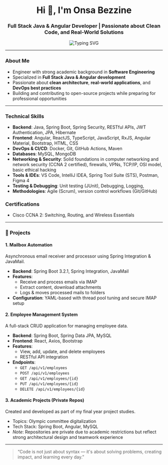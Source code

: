 
<h1 align="center">Hi 👋, I'm Onsa Bezzine</h1>
<h3 align="center">Full Stack Java & Angular Developer | Passionate about Clean Code, and Real-World Solutions </h3>


<p align="center">
  <img src="https://readme-typing-svg.demolab.com?font=Fira+Code&duration=3000&pause=1000&center=true&vCenter=true&width=435&lines=𝗢ur+𝗡ature+𝗦parks+𝗔chievement" alt="Typing SVG" />
</p>


---

### About Me

- Engineer with strong academic background in **Software Engineering**
- Specialized in **Full Stack Java & Angular development**
- Passionate about **clean architecture**, **real-world applications**, and **DevOps best practices**
- Building and contributing to open-source projects while preparing for professional opportunities

---

### Technical Skills

- **Backend**: Java, Spring Boot, Spring Security, RESTful APIs, JWT Authentication, JPA, Hibernate
- **Frontend**: Angular, ReactJS, TypeScript, JavaScript, RxJS, Angular Material, Bootstrap, HTML, CSS
- **DevOps & CI/CD**: Docker, Git, GitHub Actions, Maven
- **Databases**: MySQL, MongoDB
- **Networking & Security**: Solid foundations in computer networking and network security (CCNA 2 certified), firewalls, VPNs, TCP/IP, OSI model, basic ethical hacking
- **Tools & IDEs**: VS Code, IntelliJ IDEA, Spring Tool Suite (STS), Postman, Figma 4
- **Testing & Debugging**: Unit testing (JUnit), Debugging, Logging,
- **Methodologies**: Agile (Scrum), version control workflows (Git/GitHub)
  
### Certifications
- Cisco CCNA 2: Switching, Routing, and Wireless Essentials
  
---

### 🚀 Projects

#### 1. **Mailbox Automation**
Asynchronous email receiver and processor using Spring Integration & JavaMail.

- **Backend**: Spring Boot 3.2.1, Spring Integration, JavaMail
- **Features**:
  - Receive and process emails via IMAP
  - Extract content, download attachments
  - Logs & moves processed mails to folders
- **Configuration**: YAML-based with thread pool tuning and secure IMAP setup


  
#### 2. **Employee Management System**
A full-stack CRUD application for managing employee data.

- **Backend**: Spring Boot, Spring Data JPA, MySQL
- **Frontend**: React, Axios, Bootstrap  
- **Features**:
  - View, add, update, and delete employees
  - RESTful API integration
- **Endpoints**:
  - `GET /api/v1/employees`
  - `POST /api/v1/employees`
  - `GET /api/v1/employees/{id}`
  - `PUT /api/v1/employees/{id}`
  - `DELETE /api/v1/employees/{id}`



#### 3. **Academic Projects (Private Repos)**
Created and developed as part of my final year project studies.

- Topics: Olympic committee digitalization
- Tech Stack: Spring Boot, Angular, MySQL
- *Note*: Repositories are private due to academic restrictions but reflect strong architectural design and teamwork experience


---

> “Code is not just about syntax — it's about solving problems, creating impact, and learning every day.”



